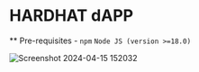 # HARDHAT dAPP
** Pre-requisites - ```npm```  ```Node JS (version >=18.0)```

![Screenshot 2024-04-15 152032](https://github.com/Mragankk/Hardhat_dapp/assets/145200189/cbe2bb18-3b6f-4b9b-8f71-3e1513c221fe)
